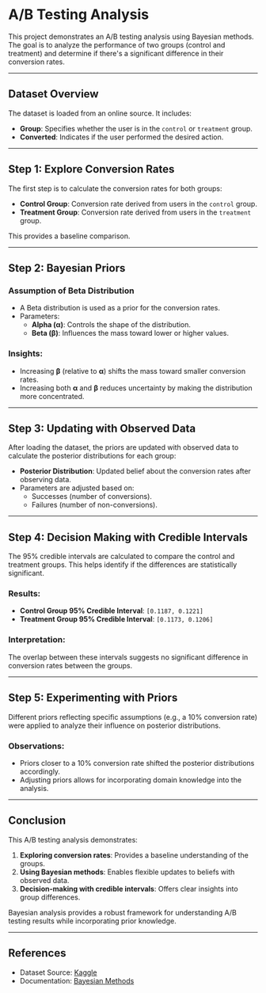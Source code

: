 # A/B Testing Analysis

This project demonstrates an A/B testing analysis using Bayesian methods. The goal is to analyze the performance of two groups (control and treatment) and determine if there's a significant difference in their conversion rates.

---

## Dataset Overview

The dataset is loaded from an online source. It includes:

- **Group**: Specifies whether the user is in the `control` or `treatment` group.
- **Converted**: Indicates if the user performed the desired action.

---

## Step 1: Explore Conversion Rates

The first step is to calculate the conversion rates for both groups:

- **Control Group**: Conversion rate derived from users in the `control` group.
- **Treatment Group**: Conversion rate derived from users in the `treatment` group.

This provides a baseline comparison.

---

## Step 2: Bayesian Priors

### Assumption of Beta Distribution

- A Beta distribution is used as a prior for the conversion rates.
- Parameters:
  - **Alpha (α)**: Controls the shape of the distribution.
  - **Beta (β)**: Influences the mass toward lower or higher values.

### Insights:

- Increasing **β** (relative to **α**) shifts the mass toward smaller conversion rates.
- Increasing both **α** and **β** reduces uncertainty by making the distribution more concentrated.

---

## Step 3: Updating with Observed Data

After loading the dataset, the priors are updated with observed data to calculate the posterior distributions for each group:

- **Posterior Distribution**: Updated belief about the conversion rates after observing data.
- Parameters are adjusted based on:
  - Successes (number of conversions).
  - Failures (number of non-conversions).

---

## Step 4: Decision Making with Credible Intervals

The 95% credible intervals are calculated to compare the control and treatment groups. This helps identify if the differences are statistically significant.

### Results:

- **Control Group 95% Credible Interval**: `[0.1187, 0.1221]`
- **Treatment Group 95% Credible Interval**: `[0.1173, 0.1206]`

### Interpretation:

The overlap between these intervals suggests no significant difference in conversion rates between the groups.

---

## Step 5: Experimenting with Priors

Different priors reflecting specific assumptions (e.g., a 10% conversion rate) were applied to analyze their influence on posterior distributions.

### Observations:

- Priors closer to a 10% conversion rate shifted the posterior distributions accordingly.
- Adjusting priors allows for incorporating domain knowledge into the analysis.

---

## Conclusion

This A/B testing analysis demonstrates:

1. **Exploring conversion rates**: Provides a baseline understanding of the groups.
2. **Using Bayesian methods**: Enables flexible updates to beliefs with observed data.
3. **Decision-making with credible intervals**: Offers clear insights into group differences.

Bayesian analysis provides a robust framework for understanding A/B testing results while incorporating prior knowledge.

---

## References

- Dataset Source: [Kaggle](https://www.kaggle.com/datasets)
- Documentation: [Bayesian Methods](https://en.wikipedia.org/wiki/Bayesian_statistics)
